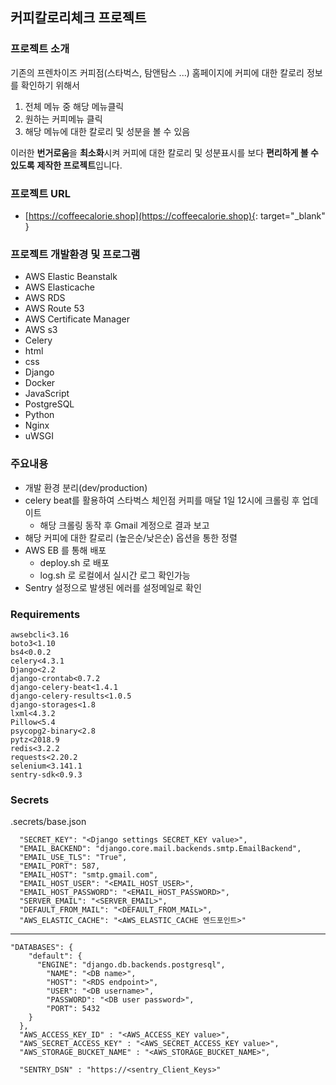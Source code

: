 ## 커피칼로리체크 프로젝트

### 프로젝트 소개

기존의 프렌차이즈 커피점(스타벅스, 탐앤탐스 ...) 홈페이지에 커피에 대한 칼로리 정보를 확인하기 위해서

1. 전체 메뉴 중 해당 메뉴클릭
2. 원하는 커피메뉴 클릭
3. 해당 메뉴에 대한 칼로리 및 성분을 볼 수 있음

이러한 **번거로움**을 **최소화**시켜 커피에 대한 칼로리 및 성분표시를 보다 **편리하게 볼 수 있도록** **제작한 프로젝트**입니다.

### 프로젝트 URL

- [https://coffeecalorie.shop](https://coffeecalorie.shop){: target="_blank" }

### 프로젝트 개발환경 및 프로그램
- AWS Elastic Beanstalk
- AWS Elasticache
- AWS RDS
- AWS Route 53
- AWS Certificate Manager
- AWS s3
- Celery
- html
- css
- Django
- Docker
- JavaScript
- PostgreSQL
- Python
- Nginx
- uWSGI

### 주요내용
- 개발 환경 분리(dev/production)
- celery beat를 활용하여 스타벅스 체인점 커피를 매달 1일 12시에 크롤링 후 업데이트
	- 해당 크롤링 동작 후 Gmail 계정으로 결과 보고
- 해당 커피에 대한 칼로리 (높은순/낮은순) 옵션을 통한 정렬
- AWS EB 를 통해 배포
	- deploy.sh 로 배포
	- log.sh 로 로컬에서 실시간 로그 확인가능
- Sentry 설정으로 발생된 에러를 설정메일로 확인

### Requirements

```
awsebcli<3.16
boto3<1.10
bs4<0.0.2
celery<4.3.1
Django<2.2
django-crontab<0.7.2
django-celery-beat<1.4.1
django-celery-results<1.0.5
django-storages<1.8
lxml<4.3.2
Pillow<5.4
psycopg2-binary<2.8
pytz<2018.9
redis<3.2.2
requests<2.20.2
selenium<3.141.1
sentry-sdk<0.9.3

```

### Secrets
.secrets/base.json

```
  "SECRET_KEY": "<Django settings SECRET_KEY value>",
  "EMAIL_BACKEND": "django.core.mail.backends.smtp.EmailBackend",
  "EMAIL_USE_TLS": "True",
  "EMAIL_PORT": 587,
  "EMAIL_HOST": "smtp.gmail.com",
  "EMAIL_HOST_USER": "<EMAIL_HOST_USER>",
  "EMAIL_HOST_PASSWORD": "<EMAIL_HOST_PASSWORD>",
  "SERVER_EMAIL": "<SERVER_EMAIL>",
  "DEFAULT_FROM_MAIL": "<DEFAULT_FROM_MAIL>",
  "AWS_ELASTIC_CACHE": "<AWS_ELASTIC_CACHE 엔드포인트>"
```

---
```
"DATABASES": {
    "default": {
      "ENGINE": "django.db.backends.postgresql",
        "NAME": "<DB name>",
        "HOST": "<RDS endpoint>",
        "USER": "<DB username>",
        "PASSWORD": "<DB user password>",
        "PORT": 5432
    }
  },
  "AWS_ACCESS_KEY_ID" : "<AWS_ACCESS_KEY value>",
  "AWS_SECRET_ACCESS_KEY" : "<AWS_SECRET_ACCESS_KEY value>",
  "AWS_STORAGE_BUCKET_NAME" : "<AWS_STORAGE_BUCKET_NAME>",

  "SENTRY_DSN" : "https://<sentry_Client_Keys>"

```
